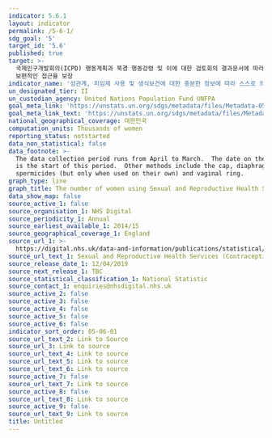 ```yaml
---
indicator: 5.6.1
layout: indicator
permalink: /5-6-1/
sdg_goal: '5'
target_id: '5.6'
published: true
target: >-
  국제인구개발회의(ICPD) 행동계획과 북경 행동강령 및 이에 대한 검토회의 결과문서에 따라 모든 이가 성, 생식보건, 재생산권에 대한
  보편적인 접근을 보장
indicator_name: '성관계, 피임제 사용 및 생식보건에 대한 충분한 정보에 따라 스스로 의사결정을 하는 15-49세의 여성비율'
un_designated_tier: II
un_custodian_agency: United Nations Population Fund UNFPA
goal_meta_link: 'https://unstats.un.org/sdgs/metadata/files/Metadata-05-06-01.pdf'
goal_meta_link_text: 'https://unstats.un.org/sdgs/metadata/files/Metadata-05-06-01.pdf'
national_geographical_coverage: 대한민국
computation_units: Thousands of women
reporting_status: notstarted
data_non_statistical: false
data_footnote: >-
  The data collection period runs from April to March.  The date on the X axis
  is the start of this period.  Other methods include the cap, diaphragm,
  spermicides (but only when used on their own) and vaginal ring.
graph_type: line
graph_title: The number of women using Sexual and Reproductive Health Services
data_show_map: false
source_active_1: false
source_organisation_1: NHS Digital
source_periodicity_1: Annual
source_earliest_available_1: 2014/15
source_geographical_coverage_1: England
source_url_1: >-
  https://digital.nhs.uk/data-and-information/publications/statistical/sexual-and-reproductive-health-services
source_url_text_1: Sexual and Reproductive Health Services (Contraception)
source_release_date_1: 12/04/2019
source_next_release_1: TBC
source_statistical_classification_1: National Statistic
source_contact_1: enquiries@nhsdigital.nhs.uk
source_active_2: false
source_active_3: false
source_active_4: false
source_active_5: false
source_active_6: false
indicator_sort_order: 05-06-01
source_url_text_2: Link to Source
source_url_3: Link to source
source_url_text_4: Link to source
source_url_text_5: Link to source
source_url_text_6: Link to source
source_active_7: false
source_url_text_7: Link to source
source_active_8: false
source_url_text_8: Link to source
source_active_9: false
source_url_text_9: Link to source
title: Untitled
---
```

